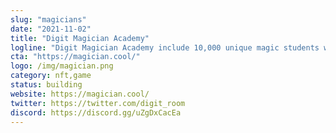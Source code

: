 ```yaml
---
slug: "magicians"
date: "2021-11-02"
title: "Digit Magician Academy"
logline: "Digit Magician Academy include 10,000 unique magic students with different traits, created by a custom algorithm on Solana blockchain. "
cta: "https://magician.cool/"
logo: /img/magician.png
category: nft,game
status: building
website: https://magician.cool/
twitter: https://twitter.com/digit_room
discord: https://discord.gg/uZgDxCacEa
---
```

